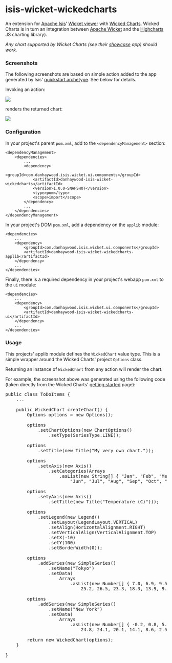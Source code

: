 isis-wicket-wickedcharts
========================

An extension for [Apache Isis](http://isis.apache.org)' [Wicket viewer](http://isis.apache.org/components/viewers/wicket/about.html) with [Wicked Charts](https://code.google.com/p/wicked-charts/).  Wicked Charts is in turn an integration between [Apache Wicket](http://wicket.apache.org) and the [Highcharts](http://www.highcharts.com/) JS charting library).

*Any chart supported by Wicket Charts (see their [showcase](http://wicked-charts.appspot.com/) app) should work.*

### Screenshots

The following screenshots are based on simple action added to the app generated by Isis' [quickstart archetype](http://isis.apache.org/getting-started/quickstart-archetype.html).  See below for details.

Invoking an action:

![](https://raw.github.com/danhaywood/isis-wicket-wickedcharts/master/images/screenshot-1.png)

renders the returned chart:

![](https://raw.github.com/danhaywood/isis-wicket-wickedcharts/master/images/screenshot-2.png)



### Configuration

In your project's parent `pom.xml`, add to the `<dependencyManagement>` section:

    <dependencyManagement>
        <dependencies>
            ...
            <dependency>
                <groupId>com.danhaywood.isis.wicket.ui.components</groupId>
                <artifactId>danhaywood-isis-wicket-wickedcharts</artifactId>
                <version>1.0.0-SNAPSHOT</version>
                <type>pom</type>
                <scope>import</scope>
            </dependency>
            ...
        </dependencies>
    </dependencyManagement>

In your project's DOM `pom.xml`, add a dependency on the `applib` module:

    <dependencies>
        ...
        <dependency>
            <groupId>com.danhaywood.isis.wicket.ui.components</groupId>
            <artifactId>danhaywood-isis-wicket-wickedcharts-applib</artifactId>
        </dependency>
        ...
    </dependencies> 


Finally, there is a required dependency in your project's webapp `pom.xml` to the `ui` module:

    <dependencies>
        ...
        <dependency>
            <groupId>com.danhaywood.isis.wicket.ui.components</groupId>
            <artifactId>danhaywood-isis-wicket-wickedcharts-ui</artifactId>
        </dependency>
        ...
    </dependencies> 


### Usage

This projects' applib module defines the `WickedChart` value type.  This is a simple wrapper around the Wicked Charts' project `Options` class.

Returning an instance of `WickedChart` from any action will render the chart.

For example, the screenshot above was generated using the following code (taken directly from the Wicked Charts' [getting started](https://code.google.com/p/wicked-charts/wiki/GettingStarted) page):

<pre>
public class ToDoItems {
    ...

    public WickedChart createChart() {
        Options options = new Options();

        options
            .setChartOptions(new ChartOptions()
                .setType(SeriesType.LINE));

        options
            .setTitle(new Title("My very own chart."));

        options
            .setxAxis(new Axis()
                .setCategories(Arrays
                    .asList(new String[] { "Jan", "Feb", "Mar", "Apr", "May",
                        "Jun", "Jul", "Aug", "Sep", "Oct", "Nov", "Dec" })));

        options
            .setyAxis(new Axis()
                .setTitle(new Title("Temperature (C)")));

        options
            .setLegend(new Legend()
                .setLayout(LegendLayout.VERTICAL)
                .setAlign(HorizontalAlignment.RIGHT)
                .setVerticalAlign(VerticalAlignment.TOP)
                .setX(-10)
                .setY(100)
                .setBorderWidth(0));

        options
            .addSeries(new SimpleSeries()
                .setName("Tokyo")
                .setData(
                    Arrays
                        .asList(new Number[] { 7.0, 6.9, 9.5, 14.5, 18.2, 21.5,
                            25.2, 26.5, 23.3, 18.3, 13.9, 9.6 })));

        options
            .addSeries(new SimpleSeries()
                .setName("New York")
                .setData(
                    Arrays
                        .asList(new Number[] { -0.2, 0.8, 5.7, 11.3, 17.0, 22.0,
                            24.8, 24.1, 20.1, 14.1, 8.6, 2.5 })));
        
        return new WickedChart(options);
    }

}
</pre>
